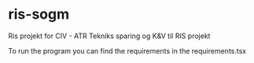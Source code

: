 # ris-sogm
Ris projekt for CIV - ATR Tekniks sparing og K&amp;V til RIS projekt

To run the program you can find the requirements in the requirements.tsx
